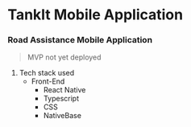 # TankIt Mobile Application
### Road Assistance Mobile Application
> MVP not yet deployed

1. Tech stack used
   - Front-End
     - React Native
     - Typescript
     - CSS
     - NativeBase



